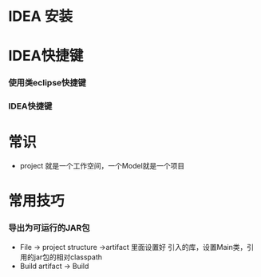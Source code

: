 # IDEA 安装


# IDEA快捷键
### 使用类eclipse快捷键

### IDEA快捷键

# 常识
-  project 就是一个工作空间，一个Model就是一个项目

# 常用技巧

### 导出为可运行的JAR包
- File -> project structure ->artifact 里面设置好 引入的库，设置Main类，引用的jar包的相对classpath
- Build artifact -> Build



